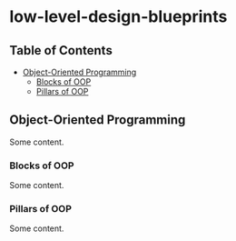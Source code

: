 # low-level-design-blueprints

## Table of Contents
- [Object-Oriented Programming](#object-oriented-programming)
  - [Blocks of OOP](#blocks-of-oop)
  - [Pillars of OOP](#pillars-of-oop)

## Object-Oriented Programming
Some content.

### Blocks of OOP
Some content.

### Pillars of OOP
Some content.
